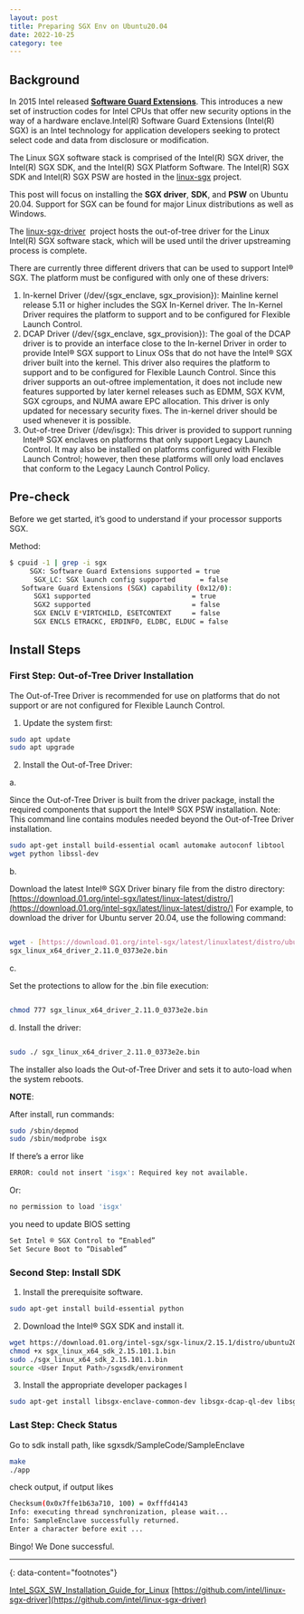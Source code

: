 ```yaml
---
layout: post
title: Preparing SGX Env on Ubuntu20.04
date: 2022-10-25
category: tee
---
```


## Background

In 2015 Intel released **[Software Guard Extensions](https://software.intel.com/content/www/us/en/develop/topics/software-guard-extensions.html)**. This introduces a new set of instruction codes for Intel CPUs that offer new security options in the way of a hardware enclave.Intel(R) Software Guard Extensions (Intel(R) SGX) is an Intel technology for application developers seeking to protect select code and data from disclosure or modification.

The Linux SGX software stack is comprised of the Intel(R) SGX driver, the Intel(R) SGX SDK, and the Intel(R) SGX Platform Software. The Intel(R) SGX SDK and Intel(R) SGX PSW are hosted in the [linux-sgx](https://github.com/01org/linux-sgx) project.

This post will focus on installing the **SGX driver**, **SDK**, and **PSW** on Ubuntu 20.04. Support for SGX can be found for major Linux distributions as well as Windows.

The [linux-sgx-driver](https://github.com/01org/linux-sgx-driver)  project hosts the out-of-tree driver for the Linux Intel(R) SGX software stack, which will be used until the driver upstreaming process is complete.

There are currently three different drivers that can be used to support Intel® SGX. The platform must be configured with only one of these drivers:

1. In-kernel Driver (/dev/{sgx_enclave, sgx_provision}): Mainline kernel release 5.11 or higher
includes the SGX In-Kernel driver. The In-Kernel Driver requires the platform to support and to
be configured for Flexible Launch Control.
2. DCAP Driver (/dev/{sgx_enclave, sgx_provision}): The goal of the DCAP driver is to provide an
interface close to the In-kernel Driver in order to provide Intel® SGX support to Linux OSs that do not have the Intel® SGX driver built into the kernel. This driver also requires the platform to
support and to be configured for Flexible Launch Control. Since this driver supports an out-oftree implementation, it does not include new features supported by later kernel releases such
as EDMM, SGX KVM, SGX cgroups, and NUMA aware EPC allocation. This driver is only updated for necessary security fixes. The in-kernel driver should be used whenever it is possible.
3. Out-of-tree Driver (/dev/isgx): This driver is provided to support running Intel® SGX enclaves on platforms that only support Legacy Launch Control. It may also be installed on platforms
configured with Flexible Launch Control; however, then these platforms will only load enclaves
that conform to the Legacy Launch Control Policy.

## Pre-check

Before we get started, it’s good to understand if your processor supports SGX.

Method:

```bash
$ cpuid -1 | grep -i sgx
	 SGX: Software Guard Extensions supported = true
      SGX_LC: SGX launch config supported      = false
   Software Guard Extensions (SGX) capability (0x12/0):
      SGX1 supported                         = true
      SGX2 supported                         = false
      SGX ENCLV E*VIRTCHILD, ESETCONTEXT     = false
      SGX ENCLS ETRACKC, ERDINFO, ELDBC, ELDUC = false
```

## Install Steps

### First Step: Out-of-Tree Driver Installation

The Out-of-Tree Driver is recommended for use on platforms that do not support or are not configured for Flexible Launch Control.

1. Update the system first:

```bash
sudo apt update
sudo apt upgrade
```

2. Install the Out-of-Tree Driver:

a. 

Since the Out-of-Tree Driver is built from the driver package, install the required
components that support the Intel® SGX PSW installation.
Note: This command line contains modules needed beyond the Out-of-Tree Driver
installation.

```bash
sudo apt-get install build-essential ocaml automake autoconf libtool
wget python libssl-dev
```

b. 

Download the latest Intel® SGX Driver binary file from the distro directory:
[https://download.01.org/intel-sgx/latest/linux-latest/distro/](https://download.01.org/intel-sgx/latest/linux-latest/distro/)
For example, to download the driver for Ubuntu server 20.04, use the following command:

```bash

wget - [https://download.01.org/intel-sgx/latest/linuxlatest/distro/ubuntu20.04-server/](https://download.01.org/intel-sgx/latest/linuxlatest/distro/ubuntu20.04-server/)
sgx_linux_x64_driver_2.11.0_0373e2e.bin

```

c. 

Set the protections to allow for the .bin file execution:

```bash

chmod 777 sgx_linux_x64_driver_2.11.0_0373e2e.bin
```

d. Install the driver:

```bash

sudo ./ sgx_linux_x64_driver_2.11.0_0373e2e.bin
```

The installer also loads the Out-of-Tree Driver and sets it to auto-load when the system reboots.

**NOTE**:

After install, run commands:

```bash
sudo /sbin/depmod
sudo /sbin/modprobe isgx
```

If there’s a error like 

```bash
ERROR: could not insert 'isgx': Required key not available.
```

Or:

```bash
no permission to load 'isgx'
```

you need to update BIOS setting

```bash
Set Intel ® SGX Control to “Enabled”
Set Secure Boot to “Disabled”
```

### Second Step: Install SDK

1. Install the prerequisite software. 

```bash
sudo apt-get install build-essential python
```

2. Download the Intel® SGX SDK and install it.

```bash
wget https://download.01.org/intel-sgx/sgx-linux/2.15.1/distro/ubuntu20.04-server/sgx_linux_x64_sdk_2.15.101.1.bin
chmod +x sgx_linux_x64_sdk_2.15.101.1.bin
sudo ./sgx_linux_x64_sdk_2.15.101.1.bin
source <User Input Path>/sgxsdk/environment
```

3. Install the appropriate developer packages l

```bash
sudo apt-get install libsgx-enclave-common-dev libsgx-dcap-ql-dev libsgxdcap-default-qpl-dev
```

### Last Step: Check Status

Go to sdk install path, like sgxsdk/SampleCode/SampleEnclave

```bash
make
./app
```

check output, if output likes

```bash
Checksum(0x0x7ffe1b63a710, 100) = 0xfffd4143
Info: executing thread synchronization, please wait...  
Info: SampleEnclave successfully returned.
Enter a character before exit ...
```

Bingo! We Done successful.

---

{: data-content="footnotes"}

[Intel_SGX_SW_Installation_Guide_for_Linux](https://download.01.org/intel-sgx/latest/dcap-latest/linux/docs/Intel_SGX_SW_Installation_Guide_for_Linux.pdf)
[https://github.com/intel/linux-sgx-driver](https://github.com/intel/linux-sgx-driver)
